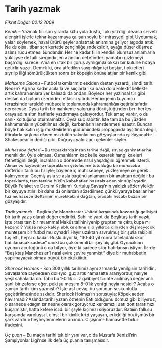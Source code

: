 # Tarih yazmak

*Fikret Doğan 02.12.2009*

<div class="taraf_structure_2col_1zq">
<div class="margen_n">



 <p><i>Kemik</i> – Yazmak fiili son yıllarda kötü yola düştü, tıpkı yitirdiği devasa serveti alengirli işlerle tekrar kazanmaya çalışan soylu bir mirasyedi gibi. Uydurmak, yalan söylemek, hayal ürünü şeyler anlatmak anlamına geliyor argoda artık. Ne de olsa, itibar son kertede zenginliğe endekslidir, ayağa düşer düşmez aslına rücu etmesı bundandır. Her ne kadar fiilin kendisi olumsuz anlamlarla yüklüyse de faili saygındır, en azından ceketindeki yamaları gizlemeyi başardığı sürece. Ama en ufak bir görüş ayrılığında okkalı bir küfürle hizaya getirilir yazar. Demek ki, ona atfedilen saygınlığın içi boştur, tıpkı etleri sıyrılıp iliği sömürüldükten sonra bir köpeğin önüne atılan bir kemik gibi.<i> <br/><br/>Mahkeme Salonu</i> – Futbol takımlarımız eskiden destan yazardı, şimdi tarih. Neden? Ağzına kadar acılarla ve suçlarla tıka basa dolu kolektif bellekte artık kahramanlara yer kalmadı da ondan. Böylece her yazınsal tür gibi destan da toplum üzerindeki etkisini yitirdi. Her imgenin kuyumcu terazisinde tartıldığı mübadele toplumunda kahramanlığın getirisi sıfırdır neredeyse. Oysa tarih bir mahkeme salonuna dönüştüğünden beri herkes oraya adını altın harflerle yazdırmaya çalışıyordur. Tek amaç vardır, o da sanık koltuğuna oturmamaktır. Oysa suç sabittir. İşte tam da bu yüzden kahramanların yüceltilmesi değil, kurbanların lanetlenmesi esastır. Bundan böyle hakikatin ışığı muktedirlerin güdümündeki propaganda aygıtında değil, iftiralarla şaşkına dönen maktulün yakınlarının gözyaşlarında ışıldayacaktır. Shakespear’in dediği gibi: Doğruyu yalnız acı çekenler söyler.<i> <br/><br/>Muhasebe defteri</i> – Bu topraklarda insan tarihe değil, savaş ganimetlerine meraklıdır. Öyle olmasa, Osmanlıların kaç kelle keserek hangi kaleleri fethettiğini değil, insanların o dönemde nasıl yaşadığını öğrenmek isterdi. Alınan ve kaybedilen toprakların çetelesinin tutulduğu bir muhasebe defteridir tarih bu haliyle; böylece iç muhasebeye, yüzleşmeye de gerek kalmıyordur. Geçmiş asla ve asla bugünü anlamanın bir anahtarı değildir bu topraklarda, tam tersine bütün kabahatleri hasıraltı eden bir süpürgedir. Büyük Felaket ve Dersim Katliam’ı Kurtuluş Savaşı’nın yaldızlı sözleriyle kör bir kuyuya atılır; bir daha da onlardan sözedilmez, çünkü yaraya basılan her tuz muhasebe defterinin mürekkebini dağıtan, oradaki hesabı bozan bir gözyaşıdır.<i> <br/><br/>Tarih yazmak</i> – Beşiktaş’ın Manchester United karşısında kazandığı galibiyet bir tarih yazış olarak değerlendirildi. Sahi ne yaptı da Beşiktaş tarih yazdı, işte orası tam bir muamma! Makûs talihini yenip gruptan mı çıktı, kupa mı kazandı? Yoksa rakip kaleyi abluka altına alıp yıllarca dillerden düşmeyecek muhteşem bir futbol mu oynadı? Hayır uzaktan savrulmuş bir şutla rakibini tuş etti, hepsi o kadar. Rüştü diyor ki, “30-40 yıl sonra tabeladaki skor hatırlanacak sadece” sanki bu çok önemli bir şeymiş gibi. Oynadıkları oyunun acullüğünü o da biliyor, öyle ki sadece skor hatırlansın istiyor. İlerde “Beşiktaş Manchester’i nasıl evire çevire yenmişti” diye bir muhabbetin yapılmayacak olması büyük bir eksikliktir. <i><br/><br/>Sherlock Holmes</i> - Son 300 yıllık tarihimiz aynı zamanda yenilginin tarihidir.. Savaşlarda kaybedilen dölleyici güç artık hamasette aranıyordur, haliyle yeşil sahalarda da. Tabii bu 1-0’lık cılız galibiyet tarihte anılmaya değer anlı şanlı bir zaferse eğer, peki şu meşum 8-0’lık yenilgi neyin nesidir? Acaba o zaman tarihi kim yazmıştır? İşte asıl cevap bu sorunun suskunlukla geçiştirilmesinde saklıdır. Sherlock Holmes’ın sorusuyla: Köpek neden havlamadı? Aslında tarihi yazan öznenin Batı olduğunu domuz gibi biliyoruz, o sahnede edilgin bir nesne olarak görüyoruz kendimizi; Batı dört tarafımızı kuşatmıştır, hatta kefere icadı bir şeyle kıçımızı siliyoruzdur. Batının fallusu karşısında varoluşsal, cinsel bir kimlik krizi yaşayan, erkekliği büzüşmüş bir şark vardır o heyheylenmelerin ardında. O şişinme hamasette bulur ifadesini.<i> <br/><br/>Üç puan</i> – Bu maçın tarihi tek bir yanı var, o da Mustafa Denizli’nin Şampiyonlar Ligi’nde ilk defa üç puanla tanışmasıdır.</p>
<br/>
<br/>
<br/>



<br/>


<div id="taraf_not">
</div>

</div>


</div>
